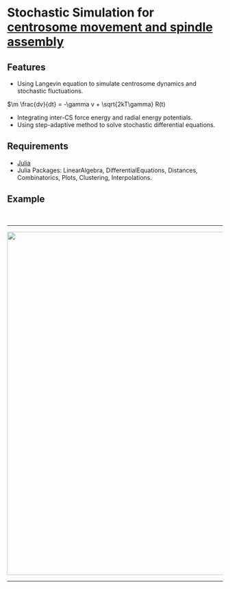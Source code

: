 # Stochastic Simulation for [centrosome movement and spindle assembly](https://www.molbiolcell.org/doi/full/10.1091/mbc.E22-10-0485)
## Features
- Using Langevin equation to simulate centrosome dynamics and stochastic fluctuations.

$\m \frac{dv}{dt} = -\gamma v + \sqrt{2kT\gamma} R(t) 
  
- Integrating inter-CS force energy and radial energy potentials.
- Using step-adaptive method to solve stochastic differential equations. 
  
## Requirements
- [Julia](https://julialang.org/)
- Julia Packages:
  LinearAlgebra, DifferentialEquations, Distances, Combinatorics, Plots, Clustering, Interpolations.

## Example


<p align="center">
    <br>
    <hr />
    <img src="https://github.com/lxc-dolphin/CentrosomeClustering/blob/main/sup/CS_clustering1.gif" width="800">
    <hr />  
    <br>
<p>

